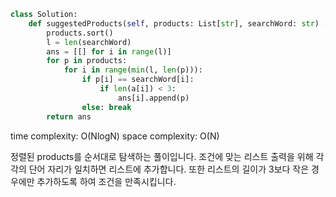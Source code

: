 ```python
class Solution:
    def suggestedProducts(self, products: List[str], searchWord: str) -> List[List[str]]:
        products.sort()
        l = len(searchWord)
        ans = [[] for i in range(l)]
        for p in products:
            for i in range(min(l, len(p))):
                if p[i] == searchWord[i]:
                    if len(a[i]) < 3:
                        ans[i].append(p)
                else: break
        return ans
```

time complexity: O(NlogN)
space complexity: O(N)

정렬된 products를 순서대로 탐색하는 풀이입니다.
조건에 맞는 리스트 출력을 위해 각각의 단어 자리가 일치하면 리스트에 추가합니다.
또한 리스트의 길이가 3보다 작은 경우에만 추가하도록 하여 조건을 만족시킵니다.
